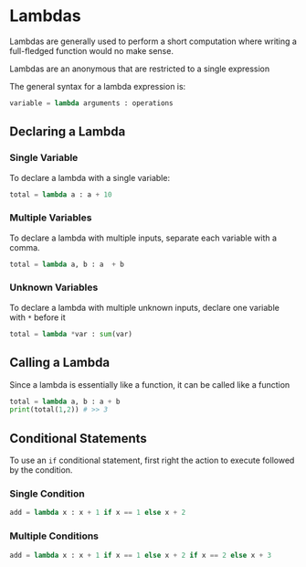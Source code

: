 # Lambdas

Lambdas are generally used to perform a short computation where writing a full-fledged function would no make sense. 

Lambdas are an anonymous that are restricted to a single expression

The general syntax for a lambda expression is:

```python
variable = lambda arguments : operations
```

## Declaring a Lambda

### Single Variable

To declare a lambda with a single variable:

```python
total = lambda a : a + 10
```

### Multiple Variables

To declare a lambda with multiple inputs, separate each variable with a comma.

```python
total = lambda a, b : a  + b
```

### Unknown Variables

To declare a lambda with multiple unknown inputs, declare one variable with `*` before it

```python
total = lambda *var : sum(var)
```

 ## Calling a Lambda

Since a lambda is essentially like a function, it can be called like a function

```python
total = lambda a, b : a + b
print(total(1,2)) # >> 3
```

## Conditional Statements

To use an `if` conditional statement, first right the action to execute followed by the condition.

### Single Condition

```python
add = lambda x : x + 1 if x == 1 else x + 2
```

### Multiple Conditions

```python
add = lambda x : x + 1 if x == 1 else x + 2 if x == 2 else x + 3
```

